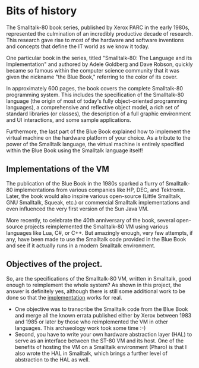 # Bits of history

The Smalltalk-80 book series, published by Xerox PARC in the early 1980s, represented the culmination of an incredibly productive decade of research. This research gave rise to most of the hardware and software inventions and concepts that define the IT world as we know it today.

One particular book in the series, titled "Smalltalk-80: The Language and its Implementation" and authored by Adele Goldberg and Dave Robson, quickly became so famous within the computer science community that it was given the nickname "the Blue Book," referring to the color of its cover.

In approximately 600 pages, the book covers the complete Smalltalk-80 programming system. This includes the specification of the Smalltalk-80 language (the origin of most of today's fully object-oriented programming languages), a comprehensive and reflective object model, a rich set of standard libraries (or classes), the description of a full graphic environment and UI interactions, and some sample applications.

Furthermore, the last part of the Blue Book explained how to implement the virtual machine on the hardware platform of your choice. As a tribute to the power of the Smalltalk language, the virtual machine is entirely specified within the Blue Book using the Smalltalk language itself!

## Implementations of the VM
The publication of the Blue Book in the 1980s sparked a flurry of Smalltalk-80 implementations from various companies like HP, DEC, and Tektronix. Later, the book would also inspire various open-source (Little Smalltalk, GNU Smalltalk, Squeak, etc.) or commercial Smalltalk implementations and even influenced the very first version of the Sun Java VM.

More recently, to celebrate the 40th anniversary of the book, several open-source projects reimplemented the Smalltalk-80 VM using various languages like Lua, C#, or C++. But amazingly enough, very few attempts, if any, have been made to use the Smalltalk code provided in the Blue Book and see if it actually runs in a modern Smalltalk environment.

## Objectives of the project.
So, are the specifications of the Smalltalk-80 VM, written in Smalltalk, good enough to reimplement the whole system? As shown in this project, the answer is definitely yes, although there is still some additional work to be done so that the [implementation](Implementation.md) works for real.

* One objective was to transcribe the Smalltalk code from the Blue Book and merge all the known errata published either by Xerox between 1983 and 1985 or later by those who reimplemented the VM in other languages. This archaeology work took some time :-)
* Second, you have to write your own hardware abstraction layer (HAL) to serve as an interface between the ST-80 VM and its host. One of the benefits of hosting the VM on a Smalltalk environment (Pharo) is that I also wrote the HAL in Smalltalk, which brings a further level of abstraction to the HAL as well.

